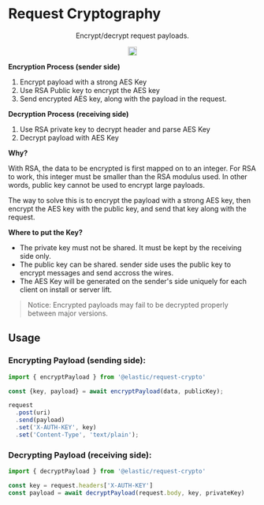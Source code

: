 # Request Cryptography

<p align="center">
  Encrypt/decrypt request payloads.
</p>

<p align="center">
  <a href="https://badge.fury.io/js/%40elastic%2Frequest-crypto"><img src="https://badge.fury.io/js/%40elastic%2Frequest-crypto.svg" alt="npm version" height="18"></a>
</p>


**Encryption Process (sender side)**

1. Encrypt payload with a strong AES Key
2. Use RSA Public key to encrypt the AES key
3. Send encrypted AES key, along with the payload in the request.

**Decryption Process (receiving side)**

1. Use RSA private key to decrypt header and parse AES Key
2. Decrypt payload with AES Key

**Why?**

With RSA, the data to be encrypted is first mapped on to an integer. For
RSA to work, this integer must be smaller than the RSA modulus used. In other words,
public key cannot be used to encrypt large payloads.

The way to solve this is to encrypt the payload with a strong AES key, then encrypt the
AES key with the public key, and send that key along with the request.


**Where to put the Key?**
- The private key must not be shared. It must be kept by the receiving side only.
- The public key can be shared. sender side uses the public key to encrypt messages and
send accross the wires.
- The AES Key will be generated on the sender's side uniquely for each client on install
or server lift.


> Notice: Encrypted payloads may fail to be decrypted properly between major versions.



## Usage

### Encrypting Payload (sending side):

```js
import { encryptPayload } from '@elastic/request-crypto'

const {key, payload} = await encryptPayload(data, publicKey);

request
  .post(uri)
  .send(payload)
  .set('X-AUTH-KEY', key)
  .set('Content-Type', 'text/plain');
```

### Decrypting Payload (receiving side):

```js
import { decryptPayload } from '@elastic/request-crypto'

const key = request.headers['X-AUTH-KEY']
const payload = await decryptPayload(request.body, key, privateKey)
```

